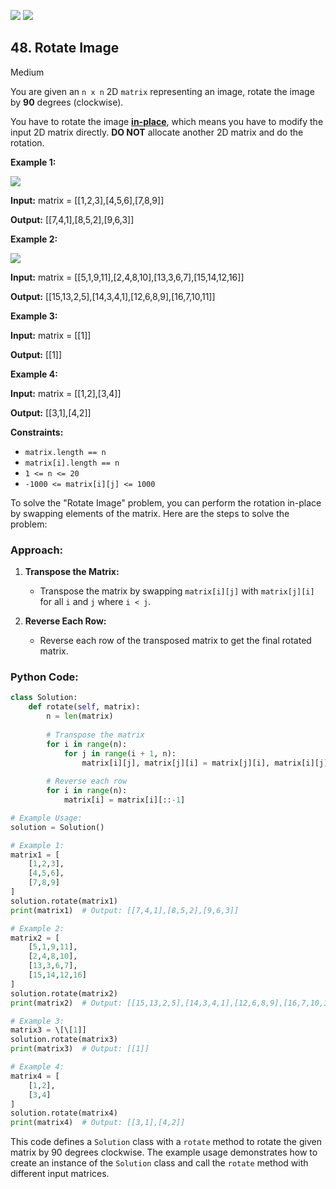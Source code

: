 [![](https://img.shields.io/github/stars/javadev/LeetCode-in-All?label=Stars&style=flat-square)](https://github.com/javadev/LeetCode-in-All)
[![](https://img.shields.io/github/forks/javadev/LeetCode-in-All?label=Fork%20me%20on%20GitHub%20&style=flat-square)](https://github.com/javadev/LeetCode-in-All/fork)

## 48\. Rotate Image

Medium

You are given an `n x n` 2D `matrix` representing an image, rotate the image by **90** degrees (clockwise).

You have to rotate the image [**in-place**](https://en.wikipedia.org/wiki/In-place_algorithm), which means you have to modify the input 2D matrix directly. **DO NOT** allocate another 2D matrix and do the rotation.

**Example 1:**

![](https://assets.leetcode.com/uploads/2020/08/28/mat1.jpg)

**Input:** matrix = \[\[1,2,3],[4,5,6],[7,8,9]]

**Output:** [[7,4,1],[8,5,2],[9,6,3]] 

**Example 2:**

![](https://assets.leetcode.com/uploads/2020/08/28/mat2.jpg)

**Input:** matrix = \[\[5,1,9,11],[2,4,8,10],[13,3,6,7],[15,14,12,16]]

**Output:** [[15,13,2,5],[14,3,4,1],[12,6,8,9],[16,7,10,11]] 

**Example 3:**

**Input:** matrix = \[\[1]]

**Output:** [[1]] 

**Example 4:**

**Input:** matrix = \[\[1,2],[3,4]]

**Output:** [[3,1],[4,2]] 

**Constraints:**

*   `matrix.length == n`
*   `matrix[i].length == n`
*   `1 <= n <= 20`
*   `-1000 <= matrix[i][j] <= 1000`

To solve the "Rotate Image" problem, you can perform the rotation in-place by swapping elements of the matrix. Here are the steps to solve the problem:

### Approach:

1. **Transpose the Matrix:**
   - Transpose the matrix by swapping `matrix[i][j]` with `matrix[j][i]` for all `i` and `j` where `i < j`.

2. **Reverse Each Row:**
   - Reverse each row of the transposed matrix to get the final rotated matrix.

### Python Code:

```python
class Solution:
    def rotate(self, matrix):
        n = len(matrix)
        
        # Transpose the matrix
        for i in range(n):
            for j in range(i + 1, n):
                matrix[i][j], matrix[j][i] = matrix[j][i], matrix[i][j]
        
        # Reverse each row
        for i in range(n):
            matrix[i] = matrix[i][::-1]

# Example Usage:
solution = Solution()

# Example 1:
matrix1 = [
    [1,2,3],
    [4,5,6],
    [7,8,9]
]
solution.rotate(matrix1)
print(matrix1)  # Output: [[7,4,1],[8,5,2],[9,6,3]]

# Example 2:
matrix2 = [
    [5,1,9,11],
    [2,4,8,10],
    [13,3,6,7],
    [15,14,12,16]
]
solution.rotate(matrix2)
print(matrix2)  # Output: [[15,13,2,5],[14,3,4,1],[12,6,8,9],[16,7,10,11]]

# Example 3:
matrix3 = \[\[1]]
solution.rotate(matrix3)
print(matrix3)  # Output: [[1]]

# Example 4:
matrix4 = [
    [1,2],
    [3,4]
]
solution.rotate(matrix4)
print(matrix4)  # Output: [[3,1],[4,2]]
```

This code defines a `Solution` class with a `rotate` method to rotate the given matrix by 90 degrees clockwise. The example usage demonstrates how to create an instance of the `Solution` class and call the `rotate` method with different input matrices.